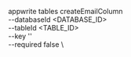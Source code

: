 appwrite tables createEmailColumn \
        --databaseId <DATABASE_ID> \
        --tableId <TABLE_ID> \
        --key '' \
        --required false \


